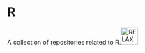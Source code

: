 # R
A collection of repositories related to R.<img src="https://www.rstudio.com/wp-content/uploads/2014/06/RStudio-Ball.png" title="RELAX by HyPhy" width="40" height="40">
